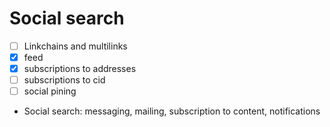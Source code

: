 # Social search

- [ ] Linkchains and multilinks
- [x] feed
- [x] subscriptions to addresses
- [ ] subscriptions to cid
- [ ] social pining

- Social search: messaging, mailing, subscription to content, notifications
